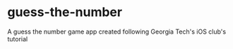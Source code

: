 # guess-the-number
A guess the number game app created following Georgia Tech's iOS club's tutorial
